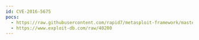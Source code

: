 ```yaml
---
id: CVE-2016-5675
pocs:
  - https://raw.githubusercontent.com/rapid7/metasploit-framework/master/modules/exploits/linux/http/nuuo_nvrmini_auth_rce.rb
  - https://www.exploit-db.com/raw/40200
---
```

